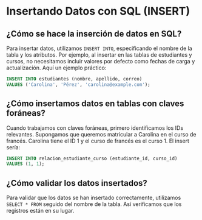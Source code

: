 # Insertando Datos con SQL (INSERT)

## ¿Cómo se hace la inserción de datos en SQL?

Para insertar datos, utilizamos `INSERT INTO`, especificando el nombre de la tabla y los atributos. Por ejemplo, al insertar en las tablas de estudiantes y cursos, no necesitamos incluir valores por defecto como fechas de carga y actualización. Aquí un ejemplo práctico:

```SQL
INSERT INTO estudiantes (nombre, apellido, correo)
VALUES ('Carolina', 'Pérez', 'carolina@example.com');
```

## ¿Cómo insertamos datos en tablas con claves foráneas?

Cuando trabajamos con claves foráneas, primero identificamos los IDs relevantes. Supongamos que queremos matricular a Carolina en el curso de francés. Carolina tiene el ID 1 y el curso de francés es el curso 1. El insert sería:

```SQL
INSERT INTO relacion_estudiante_curso (estudiante_id, curso_id)
VALUES (1, 1);
```

## ¿Cómo validar los datos insertados?

Para validar que los datos se han insertado correctamente, utilizamos `SELECT * FROM` seguido del nombre de la tabla. Así verificamos que los registros están en su lugar.